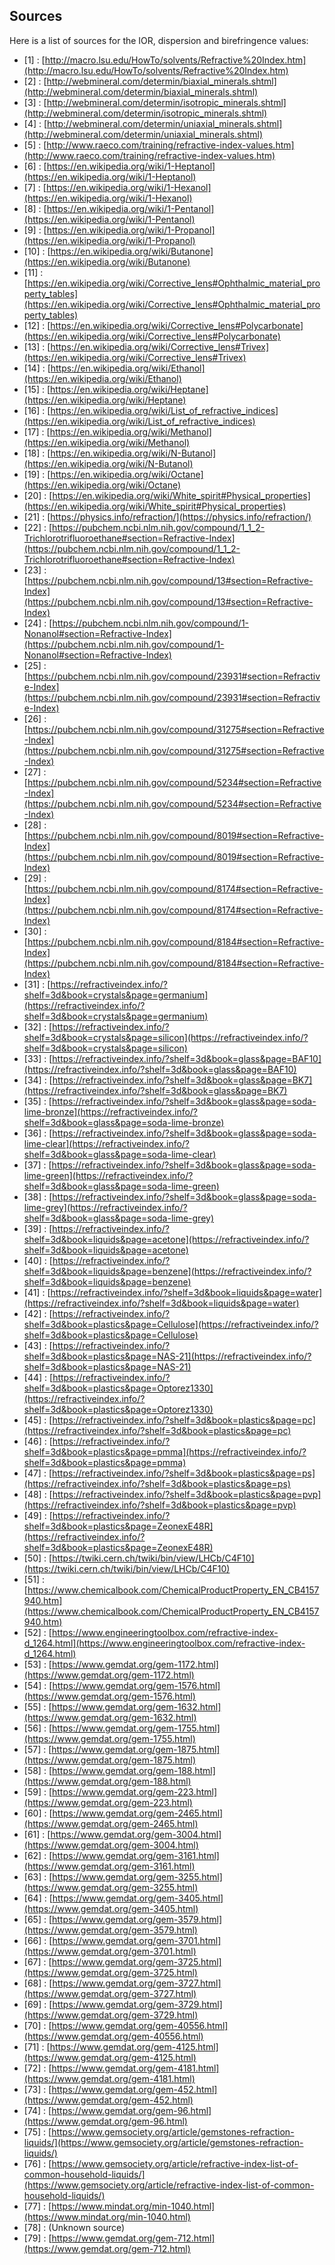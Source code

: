 ## Sources
Here is a list of sources for the IOR, dispersion and birefringence values:

* [1] : [http://macro.lsu.edu/HowTo/solvents/Refractive%20Index.htm](http://macro.lsu.edu/HowTo/solvents/Refractive%20Index.htm)
* [2] : [http://webmineral.com/determin/biaxial_minerals.shtml](http://webmineral.com/determin/biaxial_minerals.shtml)
* [3] : [http://webmineral.com/determin/isotropic_minerals.shtml](http://webmineral.com/determin/isotropic_minerals.shtml)
* [4] : [http://webmineral.com/determin/uniaxial_minerals.shtml](http://webmineral.com/determin/uniaxial_minerals.shtml)
* [5] : [http://www.raeco.com/training/refractive-index-values.htm](http://www.raeco.com/training/refractive-index-values.htm)
* [6] : [https://en.wikipedia.org/wiki/1-Heptanol](https://en.wikipedia.org/wiki/1-Heptanol)
* [7] : [https://en.wikipedia.org/wiki/1-Hexanol](https://en.wikipedia.org/wiki/1-Hexanol)
* [8] : [https://en.wikipedia.org/wiki/1-Pentanol](https://en.wikipedia.org/wiki/1-Pentanol)
* [9] : [https://en.wikipedia.org/wiki/1-Propanol](https://en.wikipedia.org/wiki/1-Propanol)
* [10] : [https://en.wikipedia.org/wiki/Butanone](https://en.wikipedia.org/wiki/Butanone)
* [11] : [https://en.wikipedia.org/wiki/Corrective_lens#Ophthalmic_material_property_tables](https://en.wikipedia.org/wiki/Corrective_lens#Ophthalmic_material_property_tables)
* [12] : [https://en.wikipedia.org/wiki/Corrective_lens#Polycarbonate](https://en.wikipedia.org/wiki/Corrective_lens#Polycarbonate)
* [13] : [https://en.wikipedia.org/wiki/Corrective_lens#Trivex](https://en.wikipedia.org/wiki/Corrective_lens#Trivex)
* [14] : [https://en.wikipedia.org/wiki/Ethanol](https://en.wikipedia.org/wiki/Ethanol)
* [15] : [https://en.wikipedia.org/wiki/Heptane](https://en.wikipedia.org/wiki/Heptane)
* [16] : [https://en.wikipedia.org/wiki/List_of_refractive_indices](https://en.wikipedia.org/wiki/List_of_refractive_indices)
* [17] : [https://en.wikipedia.org/wiki/Methanol](https://en.wikipedia.org/wiki/Methanol)
* [18] : [https://en.wikipedia.org/wiki/N-Butanol](https://en.wikipedia.org/wiki/N-Butanol)
* [19] : [https://en.wikipedia.org/wiki/Octane](https://en.wikipedia.org/wiki/Octane)
* [20] : [https://en.wikipedia.org/wiki/White_spirit#Physical_properties](https://en.wikipedia.org/wiki/White_spirit#Physical_properties)
* [21] : [https://physics.info/refraction/](https://physics.info/refraction/)
* [22] : [https://pubchem.ncbi.nlm.nih.gov/compound/1_1_2-Trichlorotrifluoroethane#section=Refractive-Index](https://pubchem.ncbi.nlm.nih.gov/compound/1_1_2-Trichlorotrifluoroethane#section=Refractive-Index)
* [23] : [https://pubchem.ncbi.nlm.nih.gov/compound/13#section=Refractive-Index](https://pubchem.ncbi.nlm.nih.gov/compound/13#section=Refractive-Index)
* [24] : [https://pubchem.ncbi.nlm.nih.gov/compound/1-Nonanol#section=Refractive-Index](https://pubchem.ncbi.nlm.nih.gov/compound/1-Nonanol#section=Refractive-Index)
* [25] : [https://pubchem.ncbi.nlm.nih.gov/compound/23931#section=Refractive-Index](https://pubchem.ncbi.nlm.nih.gov/compound/23931#section=Refractive-Index)
* [26] : [https://pubchem.ncbi.nlm.nih.gov/compound/31275#section=Refractive-Index](https://pubchem.ncbi.nlm.nih.gov/compound/31275#section=Refractive-Index)
* [27] : [https://pubchem.ncbi.nlm.nih.gov/compound/5234#section=Refractive-Index](https://pubchem.ncbi.nlm.nih.gov/compound/5234#section=Refractive-Index)
* [28] : [https://pubchem.ncbi.nlm.nih.gov/compound/8019#section=Refractive-Index](https://pubchem.ncbi.nlm.nih.gov/compound/8019#section=Refractive-Index)
* [29] : [https://pubchem.ncbi.nlm.nih.gov/compound/8174#section=Refractive-Index](https://pubchem.ncbi.nlm.nih.gov/compound/8174#section=Refractive-Index)
* [30] : [https://pubchem.ncbi.nlm.nih.gov/compound/8184#section=Refractive-Index](https://pubchem.ncbi.nlm.nih.gov/compound/8184#section=Refractive-Index)
* [31] : [https://refractiveindex.info/?shelf=3d&book=crystals&page=germanium](https://refractiveindex.info/?shelf=3d&book=crystals&page=germanium)
* [32] : [https://refractiveindex.info/?shelf=3d&book=crystals&page=silicon](https://refractiveindex.info/?shelf=3d&book=crystals&page=silicon)
* [33] : [https://refractiveindex.info/?shelf=3d&book=glass&page=BAF10](https://refractiveindex.info/?shelf=3d&book=glass&page=BAF10)
* [34] : [https://refractiveindex.info/?shelf=3d&book=glass&page=BK7](https://refractiveindex.info/?shelf=3d&book=glass&page=BK7)
* [35] : [https://refractiveindex.info/?shelf=3d&book=glass&page=soda-lime-bronze](https://refractiveindex.info/?shelf=3d&book=glass&page=soda-lime-bronze)
* [36] : [https://refractiveindex.info/?shelf=3d&book=glass&page=soda-lime-clear](https://refractiveindex.info/?shelf=3d&book=glass&page=soda-lime-clear)
* [37] : [https://refractiveindex.info/?shelf=3d&book=glass&page=soda-lime-green](https://refractiveindex.info/?shelf=3d&book=glass&page=soda-lime-green)
* [38] : [https://refractiveindex.info/?shelf=3d&book=glass&page=soda-lime-grey](https://refractiveindex.info/?shelf=3d&book=glass&page=soda-lime-grey)
* [39] : [https://refractiveindex.info/?shelf=3d&book=liquids&page=acetone](https://refractiveindex.info/?shelf=3d&book=liquids&page=acetone)
* [40] : [https://refractiveindex.info/?shelf=3d&book=liquids&page=benzene](https://refractiveindex.info/?shelf=3d&book=liquids&page=benzene)
* [41] : [https://refractiveindex.info/?shelf=3d&book=liquids&page=water](https://refractiveindex.info/?shelf=3d&book=liquids&page=water)
* [42] : [https://refractiveindex.info/?shelf=3d&book=plastics&page=Cellulose](https://refractiveindex.info/?shelf=3d&book=plastics&page=Cellulose)
* [43] : [https://refractiveindex.info/?shelf=3d&book=plastics&page=NAS-21](https://refractiveindex.info/?shelf=3d&book=plastics&page=NAS-21)
* [44] : [https://refractiveindex.info/?shelf=3d&book=plastics&page=Optorez1330](https://refractiveindex.info/?shelf=3d&book=plastics&page=Optorez1330)
* [45] : [https://refractiveindex.info/?shelf=3d&book=plastics&page=pc](https://refractiveindex.info/?shelf=3d&book=plastics&page=pc)
* [46] : [https://refractiveindex.info/?shelf=3d&book=plastics&page=pmma](https://refractiveindex.info/?shelf=3d&book=plastics&page=pmma)
* [47] : [https://refractiveindex.info/?shelf=3d&book=plastics&page=ps](https://refractiveindex.info/?shelf=3d&book=plastics&page=ps)
* [48] : [https://refractiveindex.info/?shelf=3d&book=plastics&page=pvp](https://refractiveindex.info/?shelf=3d&book=plastics&page=pvp)
* [49] : [https://refractiveindex.info/?shelf=3d&book=plastics&page=ZeonexE48R](https://refractiveindex.info/?shelf=3d&book=plastics&page=ZeonexE48R)
* [50] : [https://twiki.cern.ch/twiki/bin/view/LHCb/C4F10](https://twiki.cern.ch/twiki/bin/view/LHCb/C4F10)
* [51] : [https://www.chemicalbook.com/ChemicalProductProperty_EN_CB4157940.htm](https://www.chemicalbook.com/ChemicalProductProperty_EN_CB4157940.htm)
* [52] : [https://www.engineeringtoolbox.com/refractive-index-d_1264.html](https://www.engineeringtoolbox.com/refractive-index-d_1264.html)
* [53] : [https://www.gemdat.org/gem-1172.html](https://www.gemdat.org/gem-1172.html)
* [54] : [https://www.gemdat.org/gem-1576.html](https://www.gemdat.org/gem-1576.html)
* [55] : [https://www.gemdat.org/gem-1632.html](https://www.gemdat.org/gem-1632.html)
* [56] : [https://www.gemdat.org/gem-1755.html](https://www.gemdat.org/gem-1755.html)
* [57] : [https://www.gemdat.org/gem-1875.html](https://www.gemdat.org/gem-1875.html)
* [58] : [https://www.gemdat.org/gem-188.html](https://www.gemdat.org/gem-188.html)
* [59] : [https://www.gemdat.org/gem-223.html](https://www.gemdat.org/gem-223.html)
* [60] : [https://www.gemdat.org/gem-2465.html](https://www.gemdat.org/gem-2465.html)
* [61] : [https://www.gemdat.org/gem-3004.html](https://www.gemdat.org/gem-3004.html)
* [62] : [https://www.gemdat.org/gem-3161.html](https://www.gemdat.org/gem-3161.html)
* [63] : [https://www.gemdat.org/gem-3255.html](https://www.gemdat.org/gem-3255.html)
* [64] : [https://www.gemdat.org/gem-3405.html](https://www.gemdat.org/gem-3405.html)
* [65] : [https://www.gemdat.org/gem-3579.html](https://www.gemdat.org/gem-3579.html)
* [66] : [https://www.gemdat.org/gem-3701.html](https://www.gemdat.org/gem-3701.html)
* [67] : [https://www.gemdat.org/gem-3725.html](https://www.gemdat.org/gem-3725.html)
* [68] : [https://www.gemdat.org/gem-3727.html](https://www.gemdat.org/gem-3727.html)
* [69] : [https://www.gemdat.org/gem-3729.html](https://www.gemdat.org/gem-3729.html)
* [70] : [https://www.gemdat.org/gem-40556.html](https://www.gemdat.org/gem-40556.html)
* [71] : [https://www.gemdat.org/gem-4125.html](https://www.gemdat.org/gem-4125.html)
* [72] : [https://www.gemdat.org/gem-4181.html](https://www.gemdat.org/gem-4181.html)
* [73] : [https://www.gemdat.org/gem-452.html](https://www.gemdat.org/gem-452.html)
* [74] : [https://www.gemdat.org/gem-96.html](https://www.gemdat.org/gem-96.html)
* [75] : [https://www.gemsociety.org/article/gemstones-refraction-liquids/](https://www.gemsociety.org/article/gemstones-refraction-liquids/)
* [76] : [https://www.gemsociety.org/article/refractive-index-list-of-common-household-liquids/](https://www.gemsociety.org/article/refractive-index-list-of-common-household-liquids/)
* [77] : [https://www.mindat.org/min-1040.html](https://www.mindat.org/min-1040.html)
* [78] : (Unknown source)
* [79] : [https://www.gemdat.org/gem-712.html](https://www.gemdat.org/gem-712.html)
